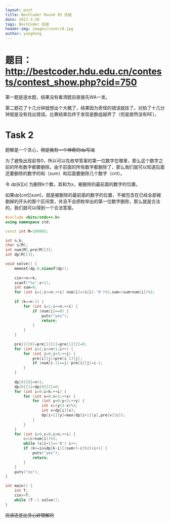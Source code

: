 ```yaml
---
layout: post
title: BestCoder Round 93 总结
date: 2017-3-10
tags: BestCoder 总结
header-img: images/cover/0.jpg
author: yanghong
---
```




# 题目：http://bestcoder.hdu.edu.cn/contests/contest_show.php?cid=750

第一题是道水题，结果没有看清题目直接先WA一发。

第二题花了十几分钟就想出个大概了，结果因为奇怪的错误就挂了。对拍了十几分钟就是没有找出错误。比赛结束后终于发现是数组越界了（但是居然没有RE）。



<!--more-->



# Task 2

题解是一个贪心，~~但是我有一个神奇的dp写法~~

为了避免出现前导0，所以可以先枚举答案的第一位数字在哪里，那么这个数字之前的所有数字都要删除。由于前面的所有数字都删除了，那么我们就可以知道后面还要删除的数字的和（sum）和后面要删除几个数字（cnt）。

令 $dp[k][x]$ 为删除k个数，其和为x，被删除的最前面的数字的位置。

如果$dp[cnt][sum]$，就是被删除的最前面的数字的位置，不被包含在已经全部被删掉的开头的那个区间里，并且不会把枚举出的第一位数字删除，那么就是合法的，我们就可以得到一个合法答案。

```cpp
#include <bits/stdc++.h>
using namespace std;

const int M=100005;

int n,k;
char s[M];
int num[M],pre[M][3];
int dp[M][3];

void solve() {
	memset(dp,0,sizeof(dp));
	
	cin>>n>>k;
	scanf("%s",s+1);
	int sum=0;
	for (int i=1;i<=n;++i) num[i]=(s[i]-'0')%3,sum=(sum+num[i])%3;
	
	if (k==n-1) {
		for (int i=1;i<=n;++i) {
			if (num[i]==0) {
				puts("yes");
				return;
			}
		}
	}
	
	pre[1][0]=pre[1][1]=pre[1][2]=0;
	for (int i=2;i<=n+1;i++) {
		for (int j=0;j<3;++j) {
			pre[i][j]=pre[i-1][j];
			if (num[i-1]==j) pre[i][j]=i-1;
		}
	}
	
	dp[0][0]=n+1;
	dp[0][1]=dp[0][2]=0;
	for (int i=0;i<k;++i) {
		for (int x=0;x<3;++x) {
			for (int y=0;y<3;++y) {
				int c=(y+3-x)%3;
				int v=dp[i][x];
				dp[i+1][y]=max(dp[i+1][y],pre[v][c]);
			}
		}
	}
	for (int i=0,c=0;i<n;++i) {
		c=(c+num[i])%3;
		while (s[i+1]=='0') i++;
		if (k>=i&&dp[k-i][(sum+3-c)%3]>i+1) {
			puts("yes");
			return;
		}
	}
	puts("no");
}

int main() {
	int T;
	cin>>T;
	while (T--) solve();
}
```

~~应该还是比贪心好理解的~~